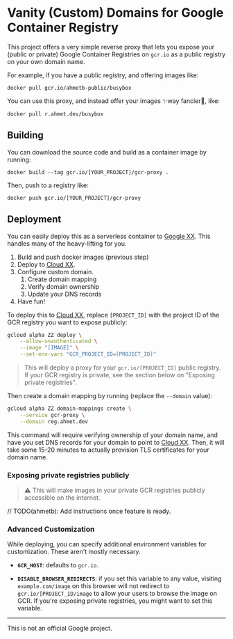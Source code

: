 # Vanity (Custom) Domains for Google Container Registry

This project offers a very simple reverse proxy that lets you expose your
(public or private) Google Container Registries on `gcr.io` as a public registry
on your own domain name.

For example, if you have a public registry, and offering images like:

    docker pull gcr.io/ahmetb-public/busybox

You can use this proxy, and instead offer your images ✨way fancier🎩, like:

    docker pull r.ahmet.dev/busybox

## Building

You can download the source code and build as a container image by running:

    docker build --tag gcr.io/[YOUR_PROJECT]/gcr-proxy .

Then, push to a registry like:

    docker push gcr.io/[YOUR_PROJECT]/gcr-proxy

## Deployment

You can easily deploy this as a serverless container to [Google XX][YY]. This
handles many of the heavy-lifting for you.

1. Build and push docker images (previous step)
1. Deploy to [Cloud XX][YY].
1. Configure custom domain.
   1. Create domain mapping
   1. Verify domain ownership
   1. Update your DNS records
1. Have fun!

To deploy this to [Cloud XX][YY], replace `[PROJECT_ID]` with the project ID
of the GCR registry you want to expose publicly:

```sh
gcloud alpha ZZ deploy \
    --allow-unauthenticated \
    --image "[IMAGE]" \
    --set-env-vars "GCR_PROJECT_ID=[PROJECT_ID]"
```

> This will deploy a proxy for your `gcr.io/[PROJECT_ID]` public registry. If
> your GCR registry is private, see the section below on "Exposing private
> registries".

Then create a domain mapping by running (replace the `--domain` value):

```sh
gcloud alpha ZZ domain-mappings create \
    --service gcr-proxy \
    --domain reg.ahmet.dev
```

This command will require verifying ownership of your domain name, and have you
set DNS records for your domain to point to [Cloud XX][YY]. Then, it will take
some 15-20 minutes to actually provision TLS certificates for your domain name.

### Exposing private registries publicly

> ⚠️ This will make images in your private GCR registries publicly accessible on
> the internet.

// TODO(ahmetb): Add instructions once feature is ready.

### Advanced Customization

While deploying, you can specify additional environment variables for
customization. These aren't mostly necessary.

- **`GCR_HOST`**: defaults to `gcr.io`.

- **`DISABLE_BROWSER_REDIRECTS`**: if you set this variable to any value, visiting
  `example.com/image` on this browser will not redirect to
  `gcr.io/[PROJECT_ID/image` to allow your users to browse the image on GCR. If
  you're exposing private registries, you might want to set this variable.

-----

This is not an official Google project.

[YY]: https://cloud.google.com/ZZ
